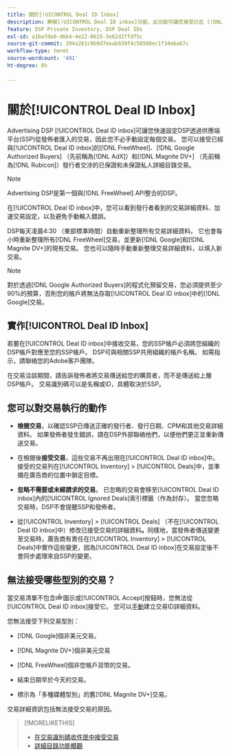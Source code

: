 ```yaml
---
title: 關於[!UICONTROL Deal ID Inbox]
description: 瞭解[!UICONTROL Deal ID inbox]功能，此功能可讓您接受已在 [!DNL FreeWheel], [!DNL Google Authorized Buyers]  (先前稱為 [!DNL AdX]), and [!DNL Magnite DV+]  （先前稱為 [!DNL Rubicon]）上與發佈者協商的私人交易。
feature: DSP Private Inventory, DSP Deal IDs
exl-id: a1ba7de0-d6b4-4e22-8615-3e62d2ffdf5c
source-git-commit: 394a281c9b9d7eeab939f4c58508ec1f34eba67c
workflow-type: tm+mt
source-wordcount: '491'
ht-degree: 0%

---
```


# 關於[!UICONTROL Deal ID Inbox]

Advertising DSP [!UICONTROL Deal ID inbox]可讓您快速設定DSP透過供應端平台(SSP)從發佈者匯入的交易，因此您不必手動設定每個交易。 您可以接受已經與[!UICONTROL Deal ID inbox]的[!DNL FreeWheel]、[!DNL Google Authorized Buyers] （先前稱為[!DNL AdX]）和[!DNL Magnite DV+] （先前稱為[!DNL Rubicon]）發行者交涉的已保證和未保證私人詳細目錄交易。

>[!NOTE]
>
>Advertising DSP是第一個與[!DNL FreeWheel] API整合的DSP。

在[!UICONTROL Deal ID inbox]中，您可以看到發行者看到的交易詳細資料、加速交易設定，以及避免手動輸入錯誤。

<!-- 
Accepting a deal automatically pre-populates a new Deal ID record with details from the publisher, and you need to enter only the publisher [always? or just in some cases?], the media type, who can access the deal, and any attribute labels to apply to the deal so it's easy to find. [Are labels a dimension you can report on?]

For each available deal, you can review the deal details sent directly from the publisher. Some deals are grouped as proposals (packages), and you can see the individual deal details by reviewing the deal.

You can accept any available deal or move an incorrect deal to the Ignored Deals tab. You can also un-ignore deals, which moves them back to the New Deals tab so you can potentially accept them.

For each deal, you can select one publisher and one media type (Desktop Video, Mobile Video, Connected TV, Display, or Audio), and you can share the deal with specific advertisers and with all advertisers for a specific account.
 -->

DSP每天凌晨4:30 （東部標準時間）自動重新整理所有交易詳細資料。 它也會每小時重新整理所有[!DNL FreeWheel]交易，並更新[!DNL Google]和[!DNL Magnite DV+]的現有交易。 您也可以隨時手動重新整理交易詳細資料，以填入新交易。

<!-- MC: I'm not sure where I got the following. Is this currently true? -->

>[!NOTE]
>
>對於透過[!DNL Google Authorized Buyers]的程式化預留交易，您必須提供至少90%的預算，否則您的帳戶將無法存取[!UICONTROL Deal ID inbox]中的[!DNL Google]交易。

## 實作[!UICONTROL Deal ID Inbox]

若要在[!UICONTROL Deal ID inbox]中接收交易，您的SSP帳戶必須將您組織的DSP帳戶對應至您的SSP帳戶。 DSP可與相關SSP共用組織的帳戶名稱。 如需指示，請聯絡您的Adobe客戶團隊。

在交易洽談期間，請告訴發佈者將交易傳送給您的購買者，而不是傳送給上層DSP帳戶。 交易識別碼可以是名稱或ID，具體取決於SSP。

## 您可以對交易執行的動作

* **檢閱交易**，以確認SSP已傳送正確的發行者、發行日期、CPM和其他交易詳細資料。 如果發佈者發生錯誤，請在DSP外部聯絡他們，以便他們更正並重新傳送交易。

* 在檢閱後&#x200B;**接受交易**，這些交易不再出現在[!UICONTROL Deal ID inbox]中。 接受的交易列在[!UICONTROL Inventory] > [!UICONTROL Deals]中，並準備在廣告商的位置中鎖定目標。

* **忽略不需要或未經請求的交易**。 已忽略的交易會移至[!UICONTROL Deal ID inbox]內的[!UICONTROL Ignored Deals]索引標籤（作為封存）。 當您忽略交易時，DSP不會提醒SSP和發佈者。

* 從[!UICONTROL Inventory] > [!UICONTROL Deals] （不在[!UICONTROL Deal ID inbox]中）修改已接受交易的詳細資料&#x200B;**。**&#x200B;同樣地，當發佈者傳送變更至交易時，廣告商有責任在[!UICONTROL Inventory] > [!UICONTROL Deals]中實作這些變更，因為[!UICONTROL Deal ID inbox]在交易設定後不會同步處理來自SSP的變更。

## 無法接受哪些型別的交易？

當交易清單不包含![接受](/help/dsp/assets/accept.png)圖示或[!UICONTROL Accept]按鈕時，您無法從[!UICONTROL Deal ID inbox]接受它。 您可以[手動](/help/dsp/inventory/deal-id-create.md)建立交易ID詳細資料。

您無法接受下列交易型別：

* [!DNL Google]個非美元交易。

* [!DNL Magnite DV+]個非美元交易

* [!DNL FreeWheel]個非您帳戶貨幣的交易。

* 結束日期早於今天的交易。

* 標示為「多種媒體型別」的舊[!DNL Magnite DV+]交易。

交易詳細資訊包括無法接受交易的原因。

>[!MORELIKETHIS]
>
>* [在交易識別碼收件匣中接受交易](deal-id-inbox-accept.md)
>* [詳細目錄功能概觀](inventory-overview.md)
